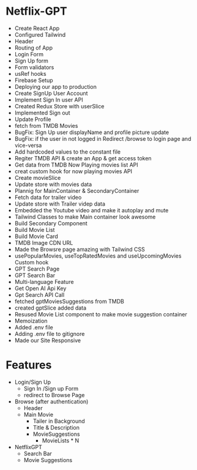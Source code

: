 # Netflix-GPT

- Create React App
- Configured Tailwind
- Header
- Routing of App
- Login Form
- Sign Up form
- Form validators
- usRef hooks 
- Firebase Setup
- Deploying our app to production
- Create SignUp User Account
- Implement Sign In user API
- Created Redux Store with userSlice
- Implemented Sign out
- Update Profile
- fetch from TMDB Movies
- BugFix: Sign Up user displayName and profile picture update
- BugFix: if the user in not logged in Redirect /browse to login page and vice-versa
- Add hardcoded values to the constant file
- Regiter TMDB API & create an App & get access token
- Get data from TMDB Now Playing movies list API
- creat custom hook for now playing movies API
- Create movieSlice
- Update store with movies data
- Plannig for MainContainer & SecondaryContainer
- Fetch data for trailer video
- Update store with Trailer videp data
- Embedded the Youtube video and make it autoplay and mute
- Tailwind Classes to make Main container look awesome
- Build Secondary Component
- Build Movie List
- Build Movie Card
- TMDB Image CDN URL
- Made the Browsre page amazing with Tailwind CSS
- usePopularMovies, useTopRatedMovies and useUpcomingMovies  Custom hook
- GPT Search Page
- GPT Search Bar
- Multi-language Feature
- Get Open AI Api Key
- Gpt Search API Call
- fetched gptMoviesSuggestions from TMDB
- created gptSlice added data
- Resused Movie List component to make movie suggestion container
- Memoization
- Added .env file
- Adding .env file to gitignore
- Made our Site Responsive

# Features

- Login/Sign Up
  - Sign In /Sign up Form
  - redirect to Browse Page
- Browse (after authentication)
  - Header
  - Main Movie
    - Tailer in Background
    - Title & Description
    - MovieSuggestions
      - MovieLists \* N
- NetflixGPT
  - Search Bar
  - Movie Suggestions
